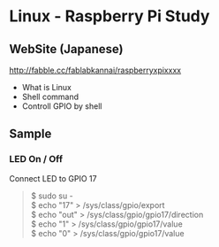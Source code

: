 # Linux - Raspberry Pi Study

## WebSite (Japanese)
http://fabble.cc/fablabkannai/raspberryxpixxxx <br/>

- What is Linux
- Shell command
- Controll GPIO by shell

## Sample

### LED On / Off
Connect LED to GPIO 17 <br/>
> $ sudo su - <br/>
$ echo "17" > /sys/class/gpio/export <br/>
$ echo "out" > /sys/class/gpio/gpio17/direction <br/>
$ echo "1" > /sys/class/gpio/gpio17/value <br/>
$ echo "0" > /sys/class/gpio/gpio17/value <br/>

